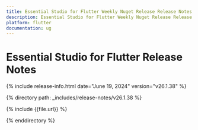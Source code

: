 ```yaml
---
title: Essential Studio for Flutter Weekly Nuget Release Release Notes  
description: Essential Studio for Flutter Weekly Nuget Release Release Notes  
platform: flutter
documentation: ug
---
```


# Essential Studio for Flutter  Release Notes  

{% include release-info.html date="June 19, 2024"  version="v26.1.38" %} 

{% directory path: _includes/release-notes/v26.1.38 %}

{% include {{file.url}} %}

{% enddirectory %}